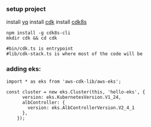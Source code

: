 ### setup project
install [yq](https://github.com/mikefarah/yq)
install [cdk](https://github.com/aws/aws-cdk)
install [cdk8s](https://github.com/cdk8s-team/cdk8s)


```
npm install -g cdk8s-cli
mkdir cdk && cd cdk

#bin/cdk.ts is entrypoint
#lib/cdk-stack.ts is where most of the code will be
```

### adding eks:
```
import * as eks from 'aws-cdk-lib/aws-eks';

const cluster = new eks.Cluster(this, 'hello-eks', {
      version: eks.KubernetesVersion.V1_24,
      albController: {
        version: eks.AlbControllerVersion.V2_4_1
      },
    });
```